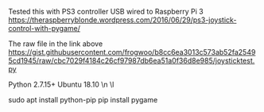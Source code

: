 Tested this with PS3 controller USB wired to Raspberry Pi 3
https://theraspberryblonde.wordpress.com/2016/06/29/ps3-joystick-control-with-pygame/



The raw file in the link above
https://gist.githubusercontent.com/frogwoo/b8cc6ea3013c573ab52fa25495cd1945/raw/cbc7029f4184c26cf97987db6ea51a0f36d8e985/joysticktest.py

Python 2.7.15+
Ubuntu 18.10 \n \l

sudo apt install python-pip
pip install pygame

